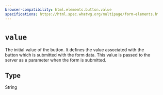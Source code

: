 ```yaml
---
browser-compatibility: html.elements.button.value
specifications: https://html.spec.whatwg.org/multipage/form-elements.html#attr-button-value
---
```


# `value`

The initial value of the button. It defines the value associated
with the button which is submitted with the form data. This value is
passed to the server as a parameter when the form is submitted.


## Type

String
